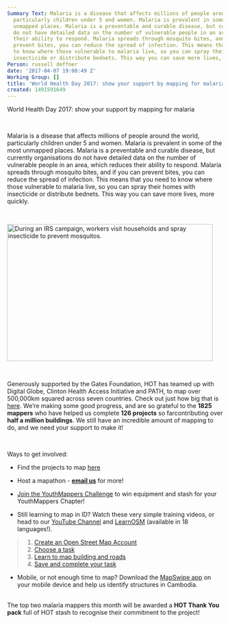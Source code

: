 ```yaml
---
Summary Text: Malaria is a disease that affects millions of people around the world,
  particularly children under 5 and women. Malaria is prevalent in some of the most
  unmapped places. Malaria is a preventable and curable disease, but currently organisations
  do not have detailed data on the number of vulnerable people in an area, which reduces
  their ability to respond. Malaria spreads through mosquito bites, and if you can
  prevent bites, you can reduce the spread of infection. This means that you need
  to know where those vulnerable to malaria live, so you can spray their homes with
  insecticide or distribute bednets. This way you can save more lives, more quickly.
Person: russell deffner
date: '2017-04-07 19:00:49 Z'
Working Group: []
title: 'World Health Day 2017: show your support by mapping for malaria'
created: 1491591649
---
```

<p id="docs-internal-guid-8e6211ee-49c5-7701-0c98-7a9e8bed23c5" dir="ltr">World Health Day 2017: show your support by mapping for malaria</p><p>&nbsp;</p><p dir="ltr">Malaria is a disease that affects millions of people around the world, particularly children under 5 and women. Malaria is prevalent in some of the most unmapped places. Malaria is a preventable and curable disease, but currently organisations do not have detailed data on the number of vulnerable people in an area, which reduces their ability to respond. Malaria spreads through mosquito bites, and if you can prevent bites, you can reduce the spread of infection. This means that you need to know where those vulnerable to malaria live, so you can spray their homes with insecticide or distribute bednets. This way you can save more lives, more quickly.</p><p>&nbsp;</p><p dir="ltr"><img class="image-large" title="During an IRS campaign, workers visit households and spray insecticide to prevent mosquitos." src="/sites/default/files/styles/large/public/29698512922_8315698194_b.jpg?itok=Db3xGBiK" alt="During an IRS campaign, workers visit households and spray insecticide to prevent mosquitos." height="320" width="480"></p><p>&nbsp;</p><p dir="ltr">Generously supported by the Gates Foundation, HOT has teamed up with Digital Globe, Clinton Health Access Initiative and PATH, to map over 500,000km squared across seven countries. Check out just how big that is <a href="http://umap.openstreetmap.fr/en/map/hot-and-digitalglobe-support-of-malaria-eliminatio_119495#3/-4.48/22.68">here</a>. We’re making some good progress, and are so grateful to the <strong>1825 mappers</strong> who have helped us complete <strong>126 projects</strong> so farcontributing over <strong>half a million buildings</strong>. We still have an incredible amount of mapping to do, and we need your support to make it!</p><p>&nbsp;</p><p dir="ltr">Ways to get involved:</p><ul><li dir="ltr"><p dir="ltr">Find the projects to map <a href="http://bit.ly/2miQUyZ">here</a></p></li><li dir="ltr"><p dir="ltr">Host a mapathon - <a href="mailto:info@hotosm.org"><strong>email us</strong></a> for more!</p></li><li dir="ltr"><p dir="ltr"><a href="https://www.hotosm.org/updates/2017-03-06_malaria_mapping_youthmappers_challenge">Join the YouthMappers Challenge</a> to win equipment and stash for your YouthMappers Chapter!</p></li><li dir="ltr"><p dir="ltr">Still learning to map in ID? Watch these very simple training videos, or head to our <a href="https://www.youtube.com/user/hotosm">YouTube Channel</a> and <a href="http://learnosm.org/en/">LearnOSM</a> (available in 18 languages!).</p></li></ul><blockquote><ol><li><a href="http://www.youtube.com/embed/HDPvn1yg64w">Create an Open Street Map Account</a></li><li><a href="http://bit.ly/2miQUyZ">Choose a task</a></li><li><a href="http://www.youtube.com/embed/waX3Nhix0-0">Learn to map building and roads</a></li><li><a href="http://www.youtube.com/embed/IpgD2lWHzys">Save and complete your task</a></li></ol></blockquote><ul><li dir="ltr">Mobile, or not enough time to map? Download the <a href="http://mapswipe.org/">MapSwipe app</a> on your mobile device and help us identify structures in Cambodia.</li></ul><p dir="ltr"><br>The top two malaria mappers this month will be awarded a <strong>HOT Thank You pack</strong> full of HOT stash to recognise their commitment to the project!</p>
